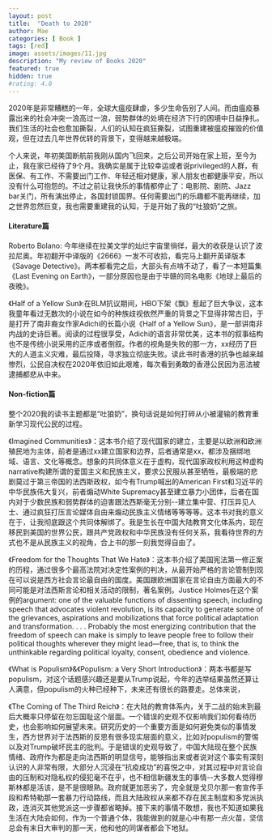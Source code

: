 ```yaml
---
layout: post
title:  "Death to 2020"
author: Mae
categories: [ Book ]
tags: [red]
image: assets/images/11.jpg
description: "My review of Books 2020"
featured: true
hidden: true
#rating: 4.0
---
```


2020年是非常糟糕的一年，全球大瘟疫肆虐，多少生命告别了人间。而由瘟疫暴露出来的社会冲突一浪高过一浪，弱势群体的处境在经济下行的困境中日益挣扎。我们生活的社会也愈加撕裂，人们的认知在疯狂撕裂，试图重建被瘟疫摧毁的价值观，但在过去几年世界优转的背景下，变得越来越极端。

个人来说，年初美国断航前我刚从国内飞回来，之后公司开始在家上班，至今为止，我在家已经待了9个月。我确实是属于比较幸运或者说privileged的人群，有医保、有工作、不需要出门工作、年轻还相对健康，家人朋友也都健康平安，所以没有什么可抱怨的。不过之前让我快乐的事情都停止了：电影院、剧院、Jazz bar关门，所有演出停止，各国封锁国界。任何需要出门的乐趣都不能再继续，加之世界忽然巨变，我也需要重建我的认知，于是开始了我的“吐狼奶”之旅。

#### Literature篇

Roberto Bolano: 今年继续在拉美文学的灿烂宇宙里徜徉，最大的收获是认识了波拉尼奥。年初翻开中译版的《2666》一发不可收拾，看完马上翻开英译版本《Savage Detective》。两本都看完之后，大部头有点啃不动了，看了一本短篇集《Last Evening on Earth》，一部分原因也是由于毕赣的同名电影《地球上最后的夜晚》。

《Half of a Yellow Sun》:在BLM抗议期间，HBO下架《飘》惹起了巨大争议，这本我童年看过无数次的小说在如今的种族歧视依然严重的背景之下显得非常古旧，于是打开了南非裔女作家Adichi的长篇小说《Half of a Yellow Sun》，是一部讲南非内战的史诗巨著。阅读的过程很享受，Adichi的语言非常优美，这本书的叙事结构也不是传统小说采用的正序或者倒叙。作者的视角是失败的那一方，xx经历了巨大的人道主义灾难，最后投降，寻求独立彻底失败。读此书时香港的抗争也越来越惨烈，公民自决权在2020年依旧如此艰难，每次看到勇敢的香港公民因为恶法被逮捕都悲从中来。

#### Non-fiction篇

整个2020我的读书主题都是“吐狼奶”，换句话说是如何打碎从小被灌输的教育重新学习现代公民的过程。

《Imagined Communities》：这本书介绍了现代国家的建立，主要是以欧洲和欧洲殖民地为主体，前者是通过xx建立国家和边界，后者通常是xx，都涉及捆绑地域、语言、文化等概念。想象的共同体意义在于虚构，现代国家政权利用这种虚构narrative构建所谓的爱国主义和民族主义，要求公民服从甚至牺牲，最极端的悲剧莫过于第三帝国的法西斯政权，如今有Trump喊出的American First和习近平的中华民族伟大复兴，前者煽动White Supremacy甚至建立暴力小团体，后者在国内对于少数民族和弱势群体的迫害跟法西斯毫无分别--建立集中营、打压异见人士、通过疯狂打压言论媒体自由来煽动民族主义情绪等等等等。这本书对我的意义在于，让我彻底跟这个共同体解绑了。我是生长在中国大陆教育文化体系内，现在移民到美国的世界公民，跟共产党政权和中华民族没有任何关系，我看待世界的方式也不是从民族主义的视角，合上书的那一刻我觉得自由了。

《Freedom for the Thoughts That We Hate》：这本书介绍了美国宪法第一修正案的历程，通过很多个最高法院对决定性案例的判决，从最开始严格的言论管制到现在可以说是西方社会言论最自由的国度。美国跟欧洲国家在言论自由方面最大的不同可能是对法西斯言论和相关活动的限制，著名案例。Justice Holmes在这个案例的argument: one of the valuable functions of dissenting speech, including speech that advocates violent revolution, is its capacity to generate some of the grievances, aspirations and mobilizations that force political adaptation and transformation. . . . Probably the most energizing contribution that the freedom of speech can make is simply to leave people free to follow their political thoughts wherever they might lead—free, that is, to think the unthinkable regarding political loyalty, consent, obedience and violence.

《What is Populism》&《Populism: a Very Short Introduction》：两本书都是写populism，对这个话题感兴趣还是要从Trump说起，今年的选举结果虽然还算让人满意，但populism的火种已经种下，未来还有很长的路要走。总体来说，

《The Coming of The Third Reich》：在大陆的教育体系内，关于二战的始末到最后大概率只停留在勿忘国耻这个层面。一个错误的史观不仅影响我们如何看待历史，也会影响如何展望未来。研究历史的一个重要方面是如何避免类似的事情发生，西方世界对于法西斯的反思有很多现实层面的意义，比如对populism的警惕以及对Trump破坏民主的批判。于是错误的史观导致了，中国大陆现在整个民族情绪、政府作为都是走向法西斯的明显信号，能够指出来或者说对这个事实有深刻认识的人非常有限，大部分人沉浸在“抗疫成功”的喜悦之中，对其过程中对言论自由的压制和对隐私权的侵犯毫不在乎，也不相信新疆发生的事情--大多数人觉得穆斯林都是活该，是不是很眼熟。政府就更加恶劣了，完全就是戈贝尔那一套宣传手段和希特勒那一套暴力行动路线，而且大陆政权从来都不存在民主制度和多党派执政，连消灭其他党派这一步骤都省略掉。接下来的事情不敢想，我也不知道如果我生活在大陆会如何，作为一个普通个体，我能做到的就是心中有那一点火苗，坚信总会有末日大审判的那一天，他和他的同谋者都会下地狱。


